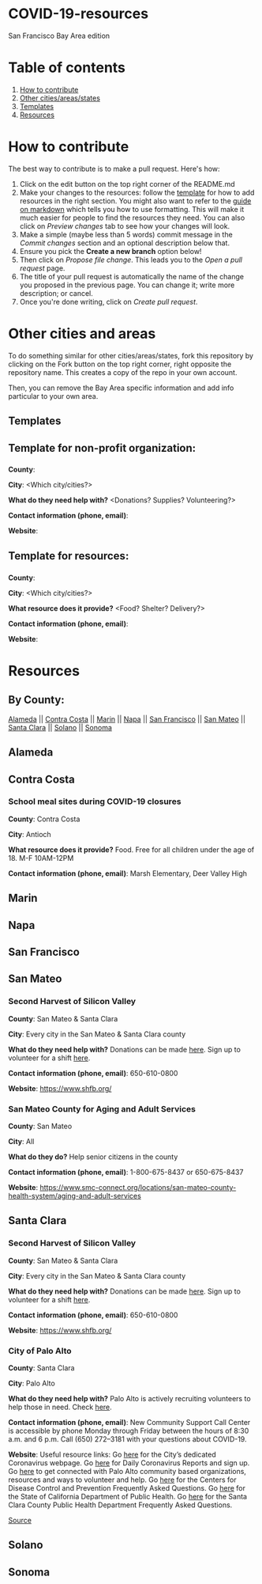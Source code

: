 # COVID-19-resources
San Francisco Bay Area edition

# Table of contents
1. [How to contribute](#how-to-contribute)
2. [Other cities/areas/states](#other-cities-and-areas)
3. [Templates](#templates) 
4. [Resources](#resources)


# How to contribute

The best way to contribute is to make a pull request. Here's how: 

1. Click on the edit button on the top right corner of the README.md
2. Make your changes to the resources: follow the [template](#templates) for how to add resources in the right section. You might also want to refer to the [guide on markdown](https://guides.github.com/features/mastering-markdown/) which tells you how to use formatting. This will make it much easier for people to find the resources they need. You can also click on *Preview changes* tab to see how your changes will look.  
3. Make a simple (maybe less than 5 words) commit message in the *Commit changes* section and an optional description below that. 
4. Ensure you pick the **Create a new branch** option below! 
5. Then click on *Propose file change*. This leads you to the *Open a pull request* page. 
6. The title of your pull request is automatically the name of the change you proposed in the previous page. You can change it; write more description; or cancel. 
7. Once you're done writing, click on *Create pull request*. 

# Other cities and areas

To do something similar for other cities/areas/states, fork this repository by clicking on the Fork button on the top right corner, right opposite the repository name. This creates a copy of the repo in your own account. 

Then, you can remove the Bay Area specific information and add info particular to your own area. 

## Templates

## Template for non-profit organization:

### <Name of the resource> 

**County**: <Insert county> 

**City**: <Which city/cities?>

**What do they need help with?** <Donations? Supplies? Volunteering?>

**Contact information (phone, email)**: 

**Website**: 

## Template for resources:

### <Name of the resource> 

**County**: <Insert county> 

**City**: <Which city/cities?>

**What resource does it provide?** <Food? Shelter? Delivery?>

**Contact information (phone, email)**: 

**Website**: 

# Resources

## By County: 
[Alameda](#alameda) || [Contra Costa](#contra-costa) || [Marin](#marin) || [Napa](#napa) || [San Francisco](#san-francisco) || [San Mateo](#san-mateo) || [Santa Clara](#santa-clara) || [Solano](#solano) || [Sonoma](#sonoma) 



## Alameda


## Contra Costa

### School meal sites during COVID-19 closures 

**County**: Contra Costa 

**City**: Antioch

**What resource does it provide?** Food. Free for all children under the age of 18. M-F 10AM-12PM

**Contact information (phone, email)**: Marsh Elementary, Deer Valley High



## Marin


## Napa


## San Francisco


## San Mateo

### Second Harvest of Silicon Valley

**County**: San Mateo & Santa Clara

**City**: Every city in the San Mateo & Santa Clara county

**What do they need help with?** Donations can be made [here](https://give.shfb.org/covid-19?appeal=3075). Sign up to volunteer for a shift [here](https://www.shfb.org/give-help/volunteer/). 

**Contact information (phone, email)**: 650-610-0800

**Website**: https://www.shfb.org/

### San Mateo County for Aging and Adult Services

**County**: San Mateo

**City**: All 

**What do they do?** Help senior citizens in the county

**Contact information (phone, email)**: 1-800-675-8437 or 650-675-8437

**Website**: https://www.smc-connect.org/locations/san-mateo-county-health-system/aging-and-adult-services


## Santa Clara

### Second Harvest of Silicon Valley

**County**: San Mateo & Santa Clara

**City**: Every city in the San Mateo & Santa Clara county

**What do they need help with?** Donations can be made [here](https://give.shfb.org/covid-19?appeal=3075). Sign up to volunteer for a shift [here](https://www.shfb.org/give-help/volunteer/). 

**Contact information (phone, email)**: 650-610-0800

**Website**: https://www.shfb.org/

### City of Palo Alto

**County**: Santa Clara

**City**: Palo Alto

**What do they need help with?** Palo Alto is actively recruiting volunteers to help those in need. Check [here](https://www.cityofpaloalto.org/services/public_safety/plans_and_information/coronavirus/support_services.asp).

**Contact information (phone, email)**: New Community Support Call Center is accessible by phone Monday through Friday between the hours of 8:30 a.m. and 6 p.m. Call (650) 272–3181 with your questions about COVID-19.

**Website**: Useful resource links:
Go [here](https://www.cityofpaloalto.org/services/public_safety/plans_and_information/coronavirus/default.asp) for the City’s dedicated Coronavirus webpage.
Go [here](https://us7.campaign-archive.com/home/?u=5bb3b762047926b143fbbee55&id=d8eda03e5f) for Daily Coronavirus Reports and sign up.
Go [here](https://www.cityofpaloalto.org/services/public_safety/plans_and_information/coronavirus/support_services.asp) to get connected with Palo Alto community based organizations, resources and ways to volunteer and help.
Go [here](https://www.cdc.gov/coronavirus/2019-ncov/faq.html) for the Centers for Disease Control and Prevention Frequently Asked Questions.
Go [here](https://www.cdph.ca.gov/Programs/CID/DCDC/Pages/Immunization/ncov2019.aspx) for the State of California Department of Public Health.
Go [here](https://www.sccgov.org/sites/phd/DiseaseInformation/novel-coronavirus/Pages/frequently-asked-questions.aspx) for the Santa Clara County Public Health Department Frequently Asked Questions.

[Source](https://medium.com/paloaltoconnect/staying-connected-through-information-e34f16f98753)

## Solano


## Sonoma


